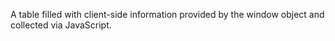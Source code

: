 A table filled with client-side information provided by the window object and collected via JavaScript.
